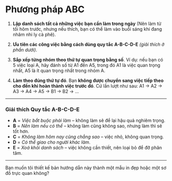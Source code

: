 # Phương pháp ABC

1. **Lập danh sách tất cả những việc bạn cần làm trong ngày**
   (Nên làm từ tối hôm trước, nhưng nếu thích, bạn có thể làm vào buổi sáng khi đang nhâm nhi ly cà phê).

2. **Ưu tiên các công việc bằng cách dùng quy tắc A-B-C-D-E** *(giải thích ở phần dưới)*.

3. **Sắp xếp từng nhóm theo thứ tự quan trọng bằng số**.
   Ví dụ: nếu bạn có 5 việc loại A, hãy đánh số từ A1 đến A5, trong đó A1 là việc quan trọng nhất, A5 là ít quan trọng nhất trong nhóm A.

4. **Làm theo đúng thứ tự đó**.
   Bạn **không được chuyển sang việc tiếp theo cho đến khi hoàn thành việc trước đó**.
   Cứ lần lượt như sau: A1 → A2 → A3 → A4 → A5 → B1 → B2 → …

---

### **Giải thích Quy tắc A-B-C-D-E**

* **A** = *Việc bắt buộc phải làm* – không làm sẽ để lại hậu quả nghiêm trọng.
* **B** = *Nên làm nếu có thể* – không làm cũng không sao, nhưng làm thì sẽ tốt hơn.
* **C** = *Không làm hôm nay cũng chẳng sao* – việc nhỏ, không quan trọng.
* **D** = *Có thể giao cho người khác làm*.
* **E** = *Xoá khỏi danh sách* – việc không cần thiết, nên loại bỏ để đỡ phân tâm.

---

Bạn muốn tôi thiết kế bản hướng dẫn này thành một mẫu in đẹp hoặc một sơ đồ trực quan không?
